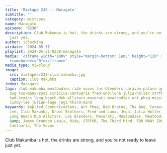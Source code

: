 ```yaml
---
title: 'Mixtape 238 :: Maragato'
subtitle: ''
category: mixtapes
name: Maragato
episode: '0238'
description: Club Makumba is hot, the drinks are strong, and you’re not ready to leave
  just yet.
author: jclacking
airdate: '2024-05-31'
playlist: 2024-05-31-0238-maragato
media: '<iframe width="100%" style="margin-bottom: 1em;" height="120" src="https://www.mixcloud.com/widget/iframe/?feed=%2Flouderthanwar%2Fthe-final-hour-238-maragato-2024-05-31%2F&hide_artwork=1&hide_cover=1&light=1"
  frameborder="0"></iframe>'
media_type: mixcloud
image:
  src: mixtapes/238-club-makumba.jpg
  caption: Club Makumba
index: Maragato
tags: club-makumba meatbodies ride vovos los-blenders caravan-palace applied-communications
  bug too-many-zooz vinicius-cantuaria fred-und-luna julia-holter strfkr drool-brothers
  bad-brains long-beach-dub-allstars maserati meatbodies art-phag messthetics-james-brandon-lewis
  cindy-lee julian-lage jega third-mind
keywords: Applied Communications, Art Phag, Bad Brains, The Bug, Caravan Palace, Cindy
  Lee, Club Makumba, Drool Brothers, Fred und Luna, Jega, Julia Holter, Julian Lage,
  Long Beach Dub Allstars, Los Blenders, Maserati, Meatbodies, Meatbodies, The Messthetics
  &amp; James Brandon Lewis, Ride, STRFKR, The Third Mind, TOO MANY ZOOZ, Vinicius
  Cantuaria, The Vovos
---
```

Club Makumba is hot, the drinks are strong, and you’re not ready to leave just yet.
